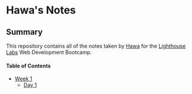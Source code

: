# Hawa's Notes
## Summary
This repository contains all of the notes taken by [Hawa](https://github.com/hawa-mjh) for the [Lighthouse Labs](https://www.lighthouselabs.ca/) Web Development Bootcamp. 

#### Table of Contents
* [Week 1](\Week_1)
  * [Day 1](\Day_1)
